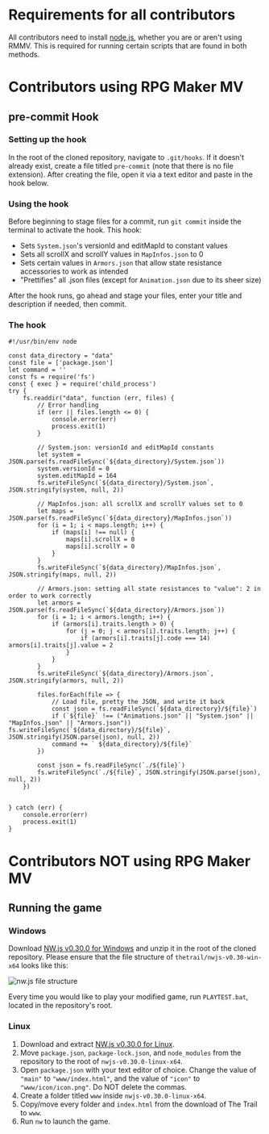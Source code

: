 # Requirements for all contributors
All contributors need to install [node.js](https://nodejs.org/en/download/), whether you are or aren't using RMMV. This is required for running certain scripts that are found in both methods.

# Contributors using RPG Maker MV
## pre-commit Hook

### Setting up the hook
In the root of the cloned repository, navigate to `.git/hooks`. If it doesn't already exist, create a file titled `pre-commit` (note that there is no file extension). After creating the file, open it via a text editor and paste in the hook below.

### Using the hook
Before beginning to stage files for a commit, run `git commit` inside the terminal to activate the hook. This hook:

* Sets `System.json`'s versionId and editMapId to constant values
* Sets all scrollX and scrollY values in `MapInfos.json` to 0
* Sets certain values in `Armors.json` that allow state resistance accessories to work as intended
* "Prettifies" all .json files (except for `Animation.json` due to its sheer size)

After the hook runs, go ahead and stage your files, enter your title and description if needed, then commit.

### The hook
```
#!/usr/bin/env node

const data_directory = "data"
const file = ['package.json']
let command = ''
const fs = require('fs')
const { exec } = require('child_process')
try {
    fs.readdir("data", function (err, files) {
        // Error handling
        if (err || files.length <= 0) {
            console.error(err)
            process.exit(1)
        }

        // System.json: versionId and editMapId constants
        let system = JSON.parse(fs.readFileSync(`${data_directory}/System.json`))
        system.versionId = 0
        system.editMapId = 164
        fs.writeFileSync(`${data_directory}/System.json`, JSON.stringify(system, null, 2))

        // MapInfos.json: all scrollX and scrollY values set to 0
        let maps = JSON.parse(fs.readFileSync(`${data_directory}/MapInfos.json`))
        for (i = 1; i < maps.length; i++) {
            if (maps[i] !== null) {
                maps[i].scrollX = 0
                maps[i].scrollY = 0
            }
        }
        fs.writeFileSync(`${data_directory}/MapInfos.json`, JSON.stringify(maps, null, 2))

        // Armors.json: setting all state resistances to "value": 2 in order to work correctly
        let armors = JSON.parse(fs.readFileSync(`${data_directory}/Armors.json`))
        for (i = 1; i < armors.length; i++) {
            if (armors[i].traits.length > 0) {
                for (j = 0; j < armors[i].traits.length; j++) {
                    if (armors[i].traits[j].code === 14) armors[i].traits[j].value = 2
                }
            }
        }
        fs.writeFileSync(`${data_directory}/Armors.json`, JSON.stringify(armors, null, 2))

        files.forEach(file => {
            // Load file, pretty the JSON, and write it back
            const json = fs.readFileSync(`${data_directory}/${file}`)
            if (`${file}` !== ("Animations.json" || "System.json" || "MapInfos.json" || "Armors.json")) fs.writeFileSync(`${data_directory}/${file}`, JSON.stringify(JSON.parse(json), null, 2))
            command += ` ${data_directory}/${file}`
        })

        const json = fs.readFileSync(`./${file}`)
        fs.writeFileSync(`./${file}`, JSON.stringify(JSON.parse(json), null, 2))
    })
    

} catch (err) {
    console.error(err)
    process.exit(1)
}
```

# Contributors NOT using RPG Maker MV
## Running the game

### Windows
Download [NW.js v0.30.0 for Windows](https://dl.nwjs.io/v0.30.0/nwjs-v0.30.0-win-x64.zip) and unzip it in the root of the cloned repository. Please ensure that the file structure of `thetrail/nwjs-v0.30-win-x64` looks like this: 

![nw.js file structure](https://user-images.githubusercontent.com/44245434/184078180-8ff4d6e4-1332-4a39-b05e-6b08d768ef0c.png)

Every time you would like to play your modified game, run `PLAYTEST.bat`, located in the repository's root.

### Linux
1. Download and extract [NW.js v0.30.0 for Linux](https://dl.nwjs.io/v0.30.0/nwjs-v0.30.0-linux-x64.tar.gz).
2. Move `package.json`, `package-lock.json`, and `node_modules` from the repository to the root of `nwjs-v0.30.0-linux-x64`.
3. Open `package.json` with your text editor of choice. Change the value of `"main"` to `"www/index.html"`, and the value of `"icon"` to `"www/icon/icon.png"`. Do NOT delete the commas.
4. Create a folder titled `www` inside `nwjs-v0.30.0-linux-x64`.
5. Copy/move every folder and `index.html` from the download of The Trail to `www`.
6. Run `nw` to launch the game.
